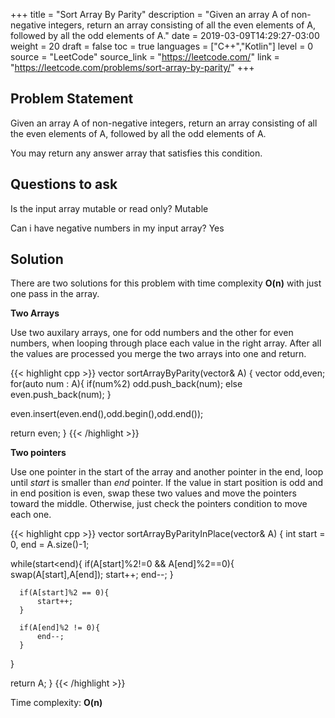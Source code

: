 +++
title = "Sort Array By Parity"
description = "Given an array A of non-negative integers, return an array consisting of all the even elements of A, followed by all the odd elements of A."
date = 2019-03-09T14:29:27-03:00
weight = 20
draft = false
toc = true
languages = ["C++","Kotlin"]
level = 0
source = "LeetCode"
source_link = "https://leetcode.com/"
link = "https://leetcode.com/problems/sort-array-by-parity/"
+++
<h2 class="title is-4"> Problem Statement </h2>

Given an array A of non-negative integers, return an array consisting of all the even elements of A, followed by all the odd elements of A.

You may return any answer array that satisfies this condition.

<h2 class="title is-4"> Questions to ask </h2>

Is the input array mutable or read only? Mutable

Can i have negative numbers in my input array? Yes

<h2 class="title is-5"> Solution </h2>

There are two solutions for this problem with time complexity **O(n)** with just one pass in the array.

**Two Arrays**

Use two auxilary arrays, one for odd numbers and the other for even numbers, when looping through place each value in the right array.
After all the values are processed you merge the two arrays into one and return.

{{< highlight cpp >}}
vector<int> sortArrayByParity(vector<int>& A) {
  vector<int> odd,even;
  for(auto num : A){
      if(num%2)
          odd.push_back(num);
      else
          even.push_back(num);
  }

  even.insert(even.end(),odd.begin(),odd.end());

  return even;
}
{{< /highlight >}}


**Two pointers**

Use one pointer in the start of the array and another pointer in the end, loop until *start* is smaller than *end* pointer. If the value
in start position is odd and in end position is even, swap these two values and move the pointers toward the middle. Otherwise, just check
the pointers condition to move each one.

{{< highlight cpp >}}
vector<int> sortArrayByParityInPlace(vector<int>& A) {
  int start = 0, end = A.size()-1;

  while(start<end){
      if(A[start]%2!=0 && A[end]%2==0){
          swap(A[start],A[end]);
          start++;
          end--;
      }

      if(A[start]%2 == 0){
          start++;
      }

      if(A[end]%2 != 0){
          end--;
      }
  }

  return A;
}
{{< /highlight >}}

Time complexity: **O(n)**
